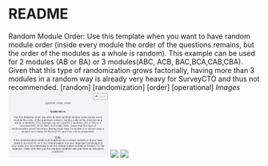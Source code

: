 # README
Random Module Order:
Use this template when you want to have random module order (inside every module the order of the questions remains, but the order of the modules as a whole is random). 
This example can be used for 2 modules (AB or BA) or 3 modules(ABC, ACB, BAC,BCA,CAB,CBA). 
Given that this type of randomization grows factorially, having more than 3 modules in a random way is already very heavy for SurveyCTO and thus not recommended. 
[random] [randomization] [order] [operational]
*Images*
<img src="https://github.com/PovertyAction/SurveyCTO-Templates/blob/master/Random%20Module%20Order/1-random_mod-order.png" width="200" />
<img src="https://github.com/PovertyAction/SurveyCTO-Templates/blob/master/Random%20Module%20Order/2-random_mod-order.png" width="200" />
<img src="https://github.com/PovertyAction/SurveyCTO-Templates/blob/master/Random%20Module%20Order/3-random_mod-order.png" width="200" />
